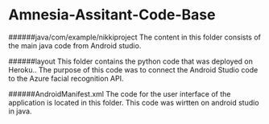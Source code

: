 # Amnesia-Assitant-Code-Base
######java/com/example/nikkiproject
The content in this folder consists of the main java code from Android studio.

######layout
This folder contains the python code that was deployed on Heroku.. The purpose of this code was to connect the Android Studio code to the Azure facial recognition API.

######AndroidManifest.xml
The code for the user interface of the application is located in this folder. This code was wirtten on android studio in java.

